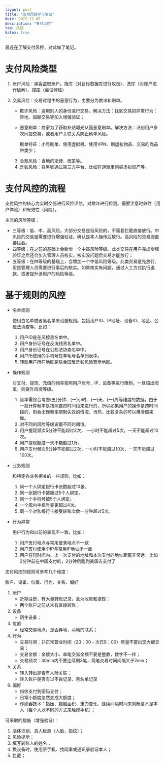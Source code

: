 ```yaml
---
layout: post
title: "支付风控学习笔记"
date: 2022-12-07
description: "支付风控"
tag: 风控
katex: true
---
```


最近在了解支付风控，对此做了笔记。

# 支付风险类型

1. 账户风险：黑客盗取账户。拖库（对目标数据库进行攻击）、洗库（对账户进行破解）、撞库（尝试登陆）

2. 交易风险：交易过程中的恶意行为，主要分为欺诈和刷单。

   - 欺诈风险：盗用别人的身份进行交易。解决方法：找到交易的异常行为：异地、超额交易等加入增强验证；

   - 恶意刷单：商家为了获取补贴曝光从而恶意刷单。解决方法：识别用户多次同店交易，或者用户关联关系防止刷单风险。

     刷单特征：小号刷单、使用虚拟机、使用VPN、刷虚拟物品、交易的商品种类少；

   3. 合规风险：当地的法律、政策等。
   4. 洗钱风险：将黑钱通过第三方平台，比如在游戏里购买虚拟资产等。

# 支付风控的流程

支付风控的核心为实时交易进行风险评估，对欺诈进行检测。需要注意时效性（用户体验）和有效性（风险）。

主流的风险等级：

- 三等级：低、中、高风险。大部分交易是低风险的，不需要拦截直接放行。中风险的交易是需要进行增强验证，确认是本人操作后放行。高风险的交易则直接拦截。
- 四等级：在之前的基础上会新增一个中高风险等级。此类交易在用户完成增强验证之后还会加入管理人员核实，核实没问题后交易才能放行；
- 五等级：在四等级的基础上，会增加一个中低风险等级。此类交易是先放行，但是管理人员需要进行事后的核实。如果核实有问题，通过人工方式执行退款，或者提升该用户的风险等级。

# 基于规则的风控

- 名单规则

  使用白名单或者黑名单来设置规则。包括用户ID、IP地址、设备ID、地区、公检法协查等。比如：

  1. 用户ID是在风控黑名单中。
  2. 用户身份证号在反洗钱黑名单中。
  3. 用户身份证号在公检法协查名单中。
  4. 用户所使用的手机号在羊毛号名单列表中。
  5. 转账用户所在地区是联合国反洗钱风险警示地区。

- 操作规则

  对支付、提现、充值的频率按照用户账号、IP、设备等进行限制，一旦超出阈值，则提升风控等级。

  1. 频率需综合考虑(五)分钟、(一)小时、(一)天、(一)周等维度的数据。由于一般计算频率是按照自然时间段来进行的，所以如果用户的操作是跨时间段的，则会出现频率限制失效的情况。当然，比较复杂的可以用滑窗来做。
  2. 对不同的风险等级设置不同的阈值。
  3. 用户提现频次5分钟不能超过2次， 一小时不能超过5次，一天不能超过10次。
  4. 用户提现额度一天不能超过1万。
  5. 用户支付频次5分钟不能超过2次，一小时不能超过10次，一天不能超过100次。

- 业务规则

  和特定各业务相关的一些规则，比如：

  1. 同一个人绑定银行卡张数超过10张。
  2. 同一张银行卡被超过5个人绑定。
  3. 同一个手机号被5个人绑定。
  4. 一个周内手机号变更超过4次。
  5. 同一个对私银行卡接受转账次数一分钟超过5次。

- 行为异常

  用户行为和以前的表现不一致，比如：

  1. 用户支付地点与常用登录地点不一致
  2. 用户支付使用个IP与常用IP地址不一致
  3. 用户在短时间内，上一次支付的地址和本次支付的地址距离非常远。比如2分钟前在中国支付的，2分钟后跑到美国去支付了

支付风控的规则可参考几个维度：

账户、设备、位置、行为、关系、偏好

1. 账户
   - 近期注册，有大量转账记录，且为收款和提现；
   - 两个账户之前从未有直接转账；
2. 设备
   - 陌生设备；
3. 位置
   - 经常交易地点，是否异地，两地的联系；
4. 行为
   - 交易时间：非正常营业时间（23：00 - 次日9：00）尽量不要出现大额交易；
   - 交易金额：金额大小、单笔交易金额不要是整数，数字不一样；
   - 交易频次：30min内不要连续刷3笔，两笔交易时间间隔大于2min；
5. 关系
   - 转入转出是否有人际关联；
   - 转入账户是否有过不良记录、黑名单记录
6. 偏好
   - 指纹支付到密码支付；
   - 日常小额度忽然变成大额度；
   - 传感器技术：指压、接触面积、重力变化、连续间隔时间来判断是不是本人（每个人以不同的方式来触摸手机）；

可采取的措施（增强验证）：

1. 活体识别、真人检测（人脸、指纹）；
2. 风险提示；
3. 填写转账人的姓名；
4. 换设备时，使用原手机、找同事或通讯录验证本人；
5. 拦截；

